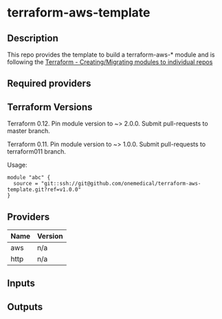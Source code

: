 # terraform-aws-template

## Description

This repo provides the template to build a terraform-aws-* module and is following the [Terraform - Creating/Migrating modules to individual repos](https://docs.google.com/document/d/1NKe4QGo6Wb0hWo9IoFiGwmISZHuiDEfC3MKfRXau0xI/edit#heading=h.10cyap8du9up)

## Required providers

## Terraform Versions

Terraform 0.12. Pin module version to ~> 2.0.0. Submit pull-requests to master branch.

Terraform 0.11. Pin module version to ~> 1.0.0. Submit pull-requests to terraform011 branch.

Usage:

```hcl
module "abc" {
  source = "git::ssh://git@github.com/onemedical/terraform-aws-template.git?ref=v1.0.0"
}
```

<!-- BEGINNING OF PRE-COMMIT-TERRAFORM DOCS HOOK -->

## Providers

| Name | Version |
|------|---------|
| aws | n/a |
| http | n/a |

## Inputs

## Outputs

<!-- END OF PRE-COMMIT-TERRAFORM DOCS HOOK -->
